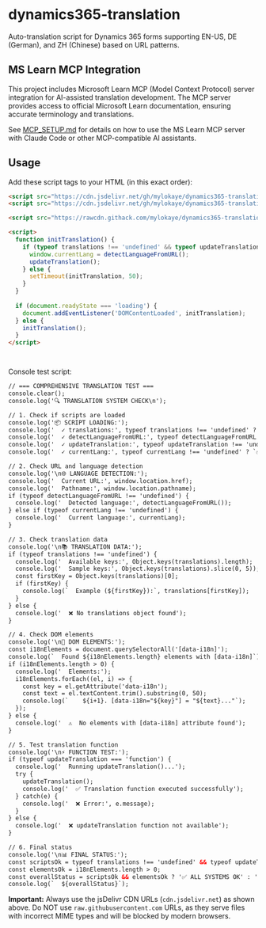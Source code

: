 # dynamics365-translation

Auto-translation script for Dynamics 365 forms supporting EN-US, DE (German), and ZH (Chinese) based on URL patterns.

## MS Learn MCP Integration

This project includes Microsoft Learn MCP (Model Context Protocol) server integration for AI-assisted translation development. The MCP server provides access to official Microsoft Learn documentation, ensuring accurate terminology and translations.

See [MCP_SETUP.md](MCP_SETUP.md) for details on how to use the MS Learn MCP server with Claude Code or other MCP-compatible AI assistants.

## Usage

Add these script tags to your HTML (in this exact order):

```html
<script src="https://cdn.jsdelivr.net/gh/mylokaye/dynamics365-translation@main/translations.js"></script>
<script src="https://cdn.jsdelivr.net/gh/mylokaye/dynamics365-translation@main/translate.js"></script>

<script src="https://rawcdn.githack.com/mylokaye/dynamics365-translation/main/translate.js"></script>

<script>
  function initTranslation() {
    if (typeof translations !== 'undefined' && typeof updateTranslation === 'function') {
      window.currentLang = detectLanguageFromURL();
      updateTranslation();
    } else {
      setTimeout(initTranslation, 50);
    }
  }
  
  if (document.readyState === 'loading') {
    document.addEventListener('DOMContentLoaded', initTranslation);
  } else {
    initTranslation();
  }
</script>




```

Console test script:
```html
// === COMPREHENSIVE TRANSLATION TEST ===
console.clear();
console.log('🔍 TRANSLATION SYSTEM CHECK\n');

// 1. Check if scripts are loaded
console.log('📦 SCRIPT LOADING:');
console.log('  ✓ translations:', typeof translations !== 'undefined' ? '✅ Loaded' : '❌ Missing');
console.log('  ✓ detectLanguageFromURL:', typeof detectLanguageFromURL !== 'undefined' ? '✅ Loaded' : '❌ Missing');
console.log('  ✓ updateTranslation:', typeof updateTranslation !== 'undefined' ? '✅ Loaded' : '❌ Missing');
console.log('  ✓ currentLang:', typeof currentLang !== 'undefined' ? `✅ ${currentLang}` : '❌ Missing');

// 2. Check URL and language detection
console.log('\n🌐 LANGUAGE DETECTION:');
console.log('  Current URL:', window.location.href);
console.log('  Pathname:', window.location.pathname);
if (typeof detectLanguageFromURL !== 'undefined') {
  console.log('  Detected language:', detectLanguageFromURL());
} else if (typeof currentLang !== 'undefined') {
  console.log('  Current language:', currentLang);
}

// 3. Check translation data
console.log('\n📚 TRANSLATION DATA:');
if (typeof translations !== 'undefined') {
  console.log('  Available keys:', Object.keys(translations).length);
  console.log('  Sample keys:', Object.keys(translations).slice(0, 5));
  const firstKey = Object.keys(translations)[0];
  if (firstKey) {
    console.log(`  Example (${firstKey}):`, translations[firstKey]);
  }
} else {
  console.log('  ❌ No translations object found');
}

// 4. Check DOM elements
console.log('\n🎯 DOM ELEMENTS:');
const i18nElements = document.querySelectorAll('[data-i18n]');
console.log(`  Found ${i18nElements.length} elements with [data-i18n]`);
if (i18nElements.length > 0) {
  console.log('  Elements:');
  i18nElements.forEach((el, i) => {
    const key = el.getAttribute('data-i18n');
    const text = el.textContent.trim().substring(0, 50);
    console.log(`    ${i+1}. [data-i18n="${key}"] = "${text}..."`);
  });
} else {
  console.log('  ⚠️  No elements with [data-i18n] attribute found');
}

// 5. Test translation function
console.log('\n⚡ FUNCTION TEST:');
if (typeof updateTranslation === 'function') {
  console.log('  Running updateTranslation()...');
  try {
    updateTranslation();
    console.log('  ✅ Translation function executed successfully');
  } catch(e) {
    console.log('  ❌ Error:', e.message);
  }
} else {
  console.log('  ❌ updateTranslation function not available');
}

// 6. Final status
console.log('\n📊 FINAL STATUS:');
const scriptsOk = typeof translations !== 'undefined' && typeof updateTranslation !== 'undefined';
const elementsOk = i18nElements.length > 0;
const overallStatus = scriptsOk && elementsOk ? '✅ ALL SYSTEMS OK' : '⚠️  ISSUES DETECTED';
console.log(`  ${overallStatus}`);

```

**Important:** Always use the jsDelivr CDN URLs (`cdn.jsdelivr.net`) as shown above. Do NOT use `raw.githubusercontent.com` URLs, as they serve files with incorrect MIME types and will be blocked by modern browsers.
